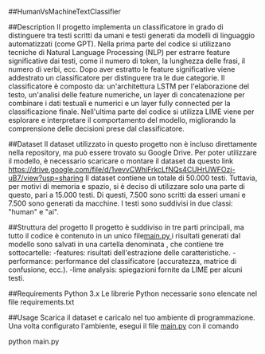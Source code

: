##HumanVsMachineTextClassifier

##Description 
Il progetto implementa un classificatore in grado di distinguere tra testi scritti da umani e testi generati da modelli di linguaggio automatizzati (come GPT). Nella prima parte del codice si utilizzano tecniche di Natural Language Processing (NLP) per estrarre feature significative dai testi, come il numero di token, la lunghezza delle frasi, il numero di verbi, ecc. Dopo aver estratto le feature significative viene addestrato un classificatore per distinguere tra le due categorie. Il classificatore è composto da: un'architettura LSTM per l'elaborazione del testo, un'analisi delle feature numeriche, un layer di concatenazione per combinare i dati testuali e numerici e un layer fully connected per la classificazione finale. Nell'ultima parte del codice si utilizza LIME viene per esplorare e interpretare il comportamento del modello, migliorando la comprensione delle decisioni prese dal classificatore.

##Dataset
Il dataset utilizzato in questo progetto non è incluso direttamente nella repository, ma può essere trovato su Google Drive. Per poter utilizzare il modello, è necessario scaricare o montare il dataset da questo link https://drive.google.com/file/d/1vevvCWhiFrkcLfNQs4CUHrUWFOzj-uB7/view?usp=sharing
Il dataset contiene un totale di 50.000 testi. Tuttavia, per motivi di memoria e spazio, si è deciso di utilizzare solo una parte di questo, pari a 15.000 testi. Di questi, 7.500 sono scritti da esseri umani e 7.500 sono generati da macchine. I testi sono suddivisi in due classi: "human" e "ai".

##Struttura del progetto 
Il progetto è suddiviso in tre parti principali, ma tutto il codice è contenuto in un unico file[main.py ](https://github.com/martacozzini2/Cozzini-Python-Project-/blob/main/main.py) i risultati generati dal modello sono salvati in una cartella denominata , che contiene tre sottocartelle:
-features: risultati dell'estrazione delle caratteristiche.
-performance: performance del classificatore (accuratezza, matrice di confusione, ecc.).
-lime analysis: spiegazioni fornite da LIME per alcuni testi.

##Requirements
Python 3.x
Le librerie Python necessarie sono elencate nel file requirements.txt

##Usage
Scarica il dataset e caricalo nel tuo ambiente di programmazione.
Una volta configurato l'ambiente, esegui il file [main.py](/main.py) con il comando

python main.py







